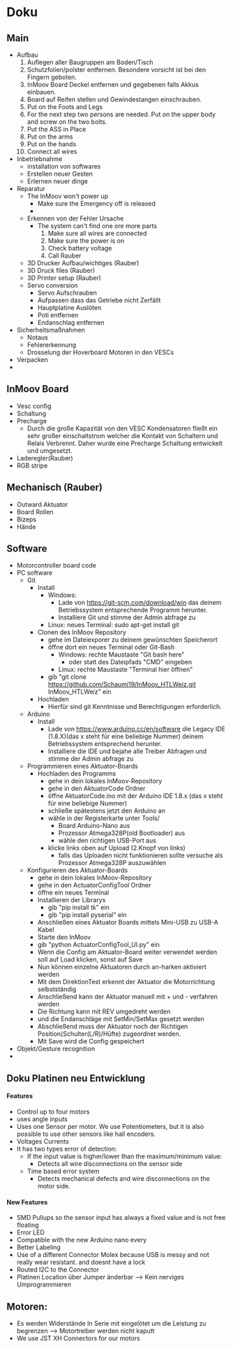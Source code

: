 # Doku

## Main
* Aufbau
  1. Auflegen aller Baugruppen am Boden/Tisch
  2. Schutzfolien/polster entfernen. Besondere vorsicht ist bei den Fingern geboten.
  3. InMoov Board Deckel entfernen und gegebenen falls Akkus einbauen.
  4. Board auf Reifen stellen und Gewindestangen einschrauben.
  5. Put on the Foots and Legs
  6. For the next step two persons are needed. Put on the upper body and screw on the two bolts.
  7. Put the ASS in Place
  8. Put on the arms
  9. Put on the hands
  10. Connect all wires
* Inbetriebnahme
  * installation von softwares
  * Erstellen neuer Gesten
  * Erlernen neuer dinge
* Reparatur
  * The InMoov won't power up
    * Make sure the Emergency off is released
    * 
  * Erkennen von der Fehler Ursache
    * The system can't find one ore more parts
      1. Make sure all wires are connected
      2. Make sure the power is on
      3. Check battery voltage
      4. Call Rauber
  * 3D Drucker Aufbau/wichtiges (Rauber)
  * 3D Druck files (Rauber)
  * 3D Printer setup (Rauber)
  * Servo conversion
    * Servo Aufschrauben
    * Aufpassen dass das Getriebe nicht Zerfällt
    * Hauptplatine Auslöten
    * Poti entfernen
    * Endanschlag entfernen
* Sicherheitsmaßnahmen
  * Notaus
  * Fehlererkennung
  * Drosselung der Hoverboard Motoren in den VESCs
* Verpacken
* 



## InMoov Board
* Vesc config
* Schaltung
* Precharge
  * Durch die große Kapazität von den VESC Kondensatoren fließt ein sehr großer einschaltstrom welcher die Kontakt von Schaltern und Relais Verbrennt.
    Daher wurde eine Precharge Schaltung entwickelt und umgesetzt.
* Laderegler(Rauber)
* RGB stripe

## Mechanisch (Rauber)
* Outward Aktuator
* Board Rollen
* Bizeps
* Hände



## Software 
* Motorcontroller board code
* PC software
  * Git
    * Install
      * Windows:
        * Lade von https://git-scm.com/download/win das deinem Betriebssystem entsprechende Programm herunter.
        * Installiere Git und stimme der Admin abfrage zu
      * Linux: neues Terminal: sudo apt-get install git
    * Clonen des InMoov Repository
      * gehe im Dateiexporer zu deinem gewünschten Speicherort
      * öffne dort ein neues Terminal oder Git-Bash
        * Windows: rechte Maustaste "Git bash here"
          * oder statt des Dateipfads "CMD" eingeben
        * Linux: rechte Maustaste "Terminal hier öffnen"
      * gib "git clone https://github.com/Schaumi19/InMoov_HTLWeiz.git InMoov_HTLWeiz" ein
    * Hochladen
      * Hierfür sind git Kenntnisse und Berechtigungen erforderlich.
  * Arduino
    * Install
      * Lade von https://www.arduino.cc/en/software die Legacy IDE (1.8.X)(das x steht für eine beliebige Nummer) deinem Betriebssystem entsprechend herunter.
      * Installiere die IDE und bejahe alle Treiber Abfragen und stimme der Admin abfrage zu
  * Programmieren eines Aktuator-Boards
    * Hochladen des Programms
      * gehe in dein lokales InMoov-Repository 
      * gehe in den AktuatorCode Ordner
      * öffne AktuatorCode.ino mit der Arduino IDE 1.8.x (das x steht für eine beliebige Nummer)
      * schließe spätestens jetzt den Arduino an
      * wähle in der Registerkarte unter Tools/
        * Board Arduino-Nano aus
        * Prozessor Atmega328P(old Bootloader) aus
        * wähle den richtigen USB-Port aus
      * klicke links oben auf Upload (2.Knopf von links)
        * falls das Uploaden nicht funktionieren sollte versuche als Prozessor Atmega328P auszuwählen
  * Konfigurieren des Aktuator-Boards
    * gehe in dein lokales InMoov-Repository 
    * gehe in den ActuatorConfigTool Ordner
    * öffne ein neues Terminal
    * Installieren der Librarys
      * gib "pip install tk" ein
      * gib "pip install pyserial" ein
    * Anschließen eines Aktuator Boards mittels Mini-USB zu USB-A Kabel
    * Starte den InMoov
    * gib "python ActuatorConfigTool_UI.py" ein
    * Wenn die Config am Aktuator-Board weiter verwendet werden soll auf Load klicken, sonst auf Save
    * Nun können einzelne Aktuatoren durch an-harken aktiviert werden
    * Mit dem DirektionTest erkennt der Aktuator die Motorrichtung selbstständig
    * Anschließend kann der Aktuator manuell mit + und - verfahren werden
    * Die Richtung kann mit REV umgedreht werden
    * und die Endanschläge mit SetMin/SetMax gesetzt werden
    * Abschließend muss der Aktuator noch der Richtigen Position(Schulter(L/R)/Hüfte) zugeordnet werden.
    * Mit Save wird die Config gespeichert
* Objekt/Gesture recognition
* 


## Doku Platinen neu Entwicklung

#### Features
* Control up to four motors
* uses angle inputs 
* Uses one Sensor per motor. We use Potentiometers, but it is also possible to use other sensors like hall encoders.
* Voltages Currents
* It has two types error of detection:
  * If the input value is higher/lower than the maximum/minimum value:
    * Detects all wire disconnections on the sensor side
  * Time based error system
    * Detects mechanical defects and wire disconnections on the motor side.

#### New Features
* SMD Pullups so the sensor input has always a fixed value and is not free floating
* Error LED
* Compatible with the new Arduino nano every
* Better Labeling
* Use of a different Connector Molex because USB is messy and not really wear resistant. and doesnt have a lock
* Routed I2C to the Connector
* Platinen Location über Jumper änderbar --> Kein nerviges Umprogrammieren


## Motoren:
* Es werden Widerstände In Serie mit eingelötet um die Leistung zu begrenzen --> Motortreiber werden nicht kaputt
* We use JST XH Connectors for our motors